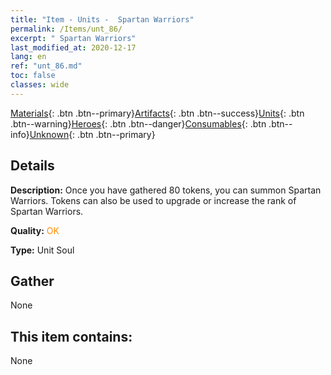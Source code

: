 ```yaml
---
title: "Item - Units -  Spartan Warriors"
permalink: /Items/unt_86/
excerpt: " Spartan Warriors"
last_modified_at: 2020-12-17
lang: en
ref: "unt_86.md"
toc: false
classes: wide
---
```

 [Materials](/Items/){: .btn .btn--primary}[Artifacts](/Items/Artifacts/){: .btn .btn--success}[Units](/Items/Units/){: .btn .btn--warning}[Heroes](/Items/Heroes/){: .btn .btn--danger}[Consumables](/Items/Consumables/){: .btn .btn--info}[Unknown](/Items/Unknown/){: .btn .btn--primary}

## Details
 **Description:** Once you have gathered 80 tokens, you can summon Spartan Warriors. Tokens can also be used to upgrade or increase the rank of Spartan Warriors.

 **Quality:** <span style="color: #FF8C00">OK</span>

 **Type:** Unit Soul

## Gather

  None

## This item contains:

  None

